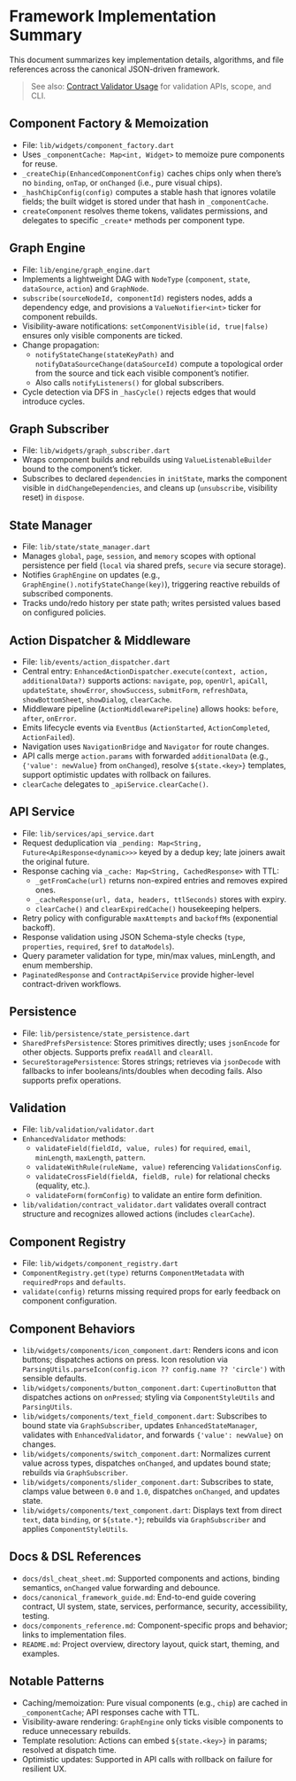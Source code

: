 # Framework Implementation Summary

This document summarizes key implementation details, algorithms, and file references across the canonical JSON-driven framework.

> See also: [Contract Validator Usage](contract_validator_usage.md) for validation APIs, scope, and CLI.

## Component Factory & Memoization

- File: `lib/widgets/component_factory.dart`
- Uses `_componentCache: Map<int, Widget>` to memoize pure components for reuse.
- `_createChip(EnhancedComponentConfig)` caches chips only when there’s no `binding`, `onTap`, or `onChanged` (i.e., pure visual chips).
- `_hashChipConfig(config)` computes a stable hash that ignores volatile fields; the built widget is stored under that hash in `_componentCache`.
- `createComponent` resolves theme tokens, validates permissions, and delegates to specific `_create*` methods per component type.

## Graph Engine

- File: `lib/engine/graph_engine.dart`
- Implements a lightweight DAG with `NodeType` (`component`, `state`, `dataSource`, `action`) and `GraphNode`.
- `subscribe(sourceNodeId, componentId)` registers nodes, adds a dependency edge, and provisions a `ValueNotifier<int>` ticker for component rebuilds.
- Visibility-aware notifications: `setComponentVisible(id, true|false)` ensures only visible components are ticked.
- Change propagation:
  - `notifyStateChange(stateKeyPath)` and `notifyDataSourceChange(dataSourceId)` compute a topological order from the source and tick each visible component’s notifier.
  - Also calls `notifyListeners()` for global subscribers.
- Cycle detection via DFS in `_hasCycle()` rejects edges that would introduce cycles.

## Graph Subscriber

- File: `lib/widgets/graph_subscriber.dart`
- Wraps component builds and rebuilds using `ValueListenableBuilder` bound to the component’s ticker.
- Subscribes to declared `dependencies` in `initState`, marks the component visible in `didChangeDependencies`, and cleans up (`unsubscribe`, visibility reset) in `dispose`.

## State Manager

- File: `lib/state/state_manager.dart`
- Manages `global`, `page`, `session`, and `memory` scopes with optional persistence per field (`local` via shared prefs, `secure` via secure storage).
- Notifies `GraphEngine` on updates (e.g., `GraphEngine().notifyStateChange(key)`), triggering reactive rebuilds of subscribed components.
- Tracks undo/redo history per state path; writes persisted values based on configured policies.

## Action Dispatcher & Middleware

- File: `lib/events/action_dispatcher.dart`
- Central entry: `EnhancedActionDispatcher.execute(context, action, additionalData?)` supports actions: `navigate`, `pop`, `openUrl`, `apiCall`, `updateState`, `showError`, `showSuccess`, `submitForm`, `refreshData`, `showBottomSheet`, `showDialog`, `clearCache`.
- Middleware pipeline (`ActionMiddlewarePipeline`) allows hooks: `before`, `after`, `onError`.
- Emits lifecycle events via `EventBus` (`ActionStarted`, `ActionCompleted`, `ActionFailed`).
- Navigation uses `NavigationBridge` and `Navigator` for route changes.
- API calls merge `action.params` with forwarded `additionalData` (e.g., `{'value': newValue}` from `onChanged`), resolve `${state.<key>}` templates, support optimistic updates with rollback on failures.
- `clearCache` delegates to `_apiService.clearCache()`.

## API Service

- File: `lib/services/api_service.dart`
- Request deduplication via `_pending: Map<String, Future<ApiResponse<dynamic>>>` keyed by a dedup key; late joiners await the original future.
- Response caching via `_cache: Map<String, CachedResponse>` with TTL:
  - `_getFromCache(url)` returns non-expired entries and removes expired ones.
  - `_cacheResponse(url, data, headers, ttlSeconds)` stores with expiry.
  - `clearCache()` and `clearExpiredCache()` housekeeping helpers.
- Retry policy with configurable `maxAttempts` and `backoffMs` (exponential backoff).
- Response validation using JSON Schema-style checks (`type`, `properties`, `required`, `$ref` to `dataModels`).
- Query parameter validation for type, min/max values, minLength, and enum membership.
- `PaginatedResponse` and `ContractApiService` provide higher-level contract-driven workflows.

## Persistence

- File: `lib/persistence/state_persistence.dart`
- `SharedPrefsPersistence`: Stores primitives directly; uses `jsonEncode` for other objects. Supports prefix `readAll` and `clearAll`.
- `SecureStoragePersistence`: Stores strings; retrieves via `jsonDecode` with fallbacks to infer booleans/ints/doubles when decoding fails. Also supports prefix operations.

## Validation

- File: `lib/validation/validator.dart`
- `EnhancedValidator` methods:
  - `validateField(fieldId, value, rules)` for `required`, `email`, `minLength`, `maxLength`, `pattern`.
  - `validateWithRule(ruleName, value)` referencing `ValidationsConfig`.
  - `validateCrossField(fieldA, fieldB, rule)` for relational checks (equality, etc.).
  - `validateForm(formConfig)` to validate an entire form definition.
- `lib/validation/contract_validator.dart` validates overall contract structure and recognizes allowed actions (includes `clearCache`).

## Component Registry

- File: `lib/widgets/component_registry.dart`
- `ComponentRegistry.get(type)` returns `ComponentMetadata` with `requiredProps` and `defaults`.
- `validate(config)` returns missing required props for early feedback on component configuration.

## Component Behaviors

- `lib/widgets/components/icon_component.dart`: Renders icons and icon buttons; dispatches actions on press. Icon resolution via `ParsingUtils.parseIcon(config.icon ?? config.name ?? 'circle')` with sensible defaults.
- `lib/widgets/components/button_component.dart`: `CupertinoButton` that dispatches actions on `onPressed`; styling via `ComponentStyleUtils` and `ParsingUtils`.
- `lib/widgets/components/text_field_component.dart`: Subscribes to bound state via `GraphSubscriber`, updates `EnhancedStateManager`, validates with `EnhancedValidator`, and forwards `{'value': newValue}` on changes.
- `lib/widgets/components/switch_component.dart`: Normalizes current value across types, dispatches `onChanged`, and updates bound state; rebuilds via `GraphSubscriber`.
- `lib/widgets/components/slider_component.dart`: Subscribes to state, clamps value between `0.0` and `1.0`, dispatches `onChanged`, and updates state.
- `lib/widgets/components/text_component.dart`: Displays text from direct `text`, data `binding`, or `${state.*}`; rebuilds via `GraphSubscriber` and applies `ComponentStyleUtils`.

## Docs & DSL References

- `docs/dsl_cheat_sheet.md`: Supported components and actions, binding semantics, `onChanged` value forwarding and debounce.
- `docs/canonical_framework_guide.md`: End-to-end guide covering contract, UI system, state, services, performance, security, accessibility, testing.
- `docs/components_reference.md`: Component-specific props and behavior; links to implementation files.
- `README.md`: Project overview, directory layout, quick start, theming, and examples.

## Notable Patterns

- Caching/memoization: Pure visual components (e.g., `chip`) are cached in `_componentCache`; API responses cache with TTL.
- Visibility-aware rendering: `GraphEngine` only ticks visible components to reduce unnecessary rebuilds.
- Template resolution: Actions can embed `${state.<key>}` in params; resolved at dispatch time.
- Optimistic updates: Supported in API calls with rollback on failure for resilient UX.